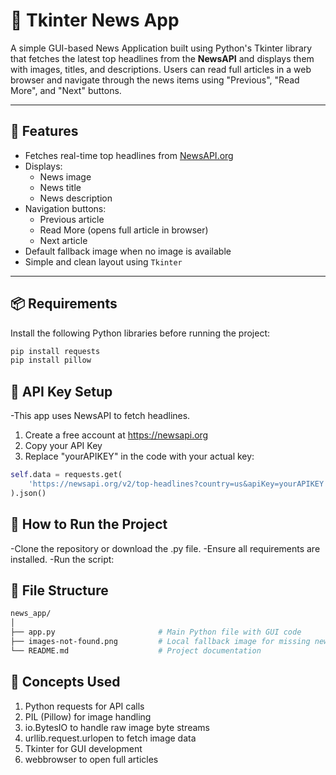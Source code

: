 # 📰 Tkinter News App

A simple GUI-based News Application built using Python's Tkinter library that fetches the latest top headlines from the **NewsAPI** and displays them with images, titles, and descriptions. Users can read full articles in a web browser and navigate through the news items using "Previous", "Read More", and "Next" buttons.

---

## 📌 Features

- Fetches real-time top headlines from [NewsAPI.org](https://newsapi.org/)
- Displays:
  - News image
  - News title
  - News description
- Navigation buttons:
  - Previous article
  - Read More (opens full article in browser)
  - Next article
- Default fallback image when no image is available
- Simple and clean layout using `Tkinter`

---

## 📦 Requirements

Install the following Python libraries before running the project:

```bash
pip install requests 
pip install pillow
```

## 🔑 API Key Setup
-This app uses NewsAPI to fetch headlines.

1. Create a free account at https://newsapi.org
2. Copy your API Key
3. Replace "yourAPIKEY" in the code with your actual key:

```python
self.data = requests.get(
    'https://newsapi.org/v2/top-headlines?country=us&apiKey=yourAPIKEY'
).json()
```
## 🚀 How to Run the Project
-Clone the repository or download the .py file.
-Ensure all requirements are installed.
-Run the script:

## 📁 File Structure
```bash
news_app/
│
├── app.py                       # Main Python file with GUI code
├── images-not-found.png         # Local fallback image for missing news images
└── README.md                    # Project documentation
```


## 🧠 Concepts Used
1. Python requests for API calls
2. PIL (Pillow) for image handling
3. io.BytesIO to handle raw image byte streams
4. urllib.request.urlopen to fetch image data
5. Tkinter for GUI development
6. webbrowser to open full articles
